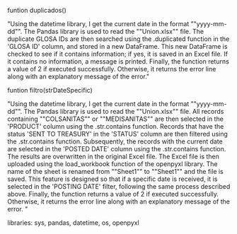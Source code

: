 funtion duplicados()

"Using the datetime library, I get the current date in the format ""yyyy-mm-dd"".
The Pandas library is used to read the ""Union.xlsx"" file. The duplicate GLOSA IDs are then searched using the .duplicated function in the 'GLOSA ID' column, and stored in a new DataFrame. This new DataFrame is checked to see if it contains information; if yes, it is saved in an Excel file. If it contains no information, a message is printed.
Finally, the function returns a value of 2 if executed successfully. Otherwise, it returns the error line along with an explanatory message of the error."


funtion filtro(strDateSpecific)	

"Using the datetime library, I get the current date in the format ""yyyy-mm-dd"".
The Pandas library is used to read the ""Union.xlsx"" file. All records containing ""COLSANITAS"" or ""MEDISANITAS"" are then selected in the 'PRODUCT' column using the .str.contains function. Records that have the status 'SENT TO TREASURY' in the 'STATUS' column are then filtered using the .str.contains function. Subsequently, the records with the current date are selected in the 'POSTED DATE' column using the .str.contains function. The results are overwritten in the original Excel file.
The Excel file is then uploaded using the load_workbook function of the openpyxl library. The name of the sheet is renamed from ""Sheet1"" to ""Sheet1"" and the file is saved.
This feature is designed so that if a specific date is received, it is selected in the 'POSTING DATE' filter, following the same process described above.
Finally, the function returns a value of 2 if executed successfully. Otherwise, it returns the error line along with an explanatory message of the error.
"

libraries: sys, pandas, datetime, os, openpyxl

